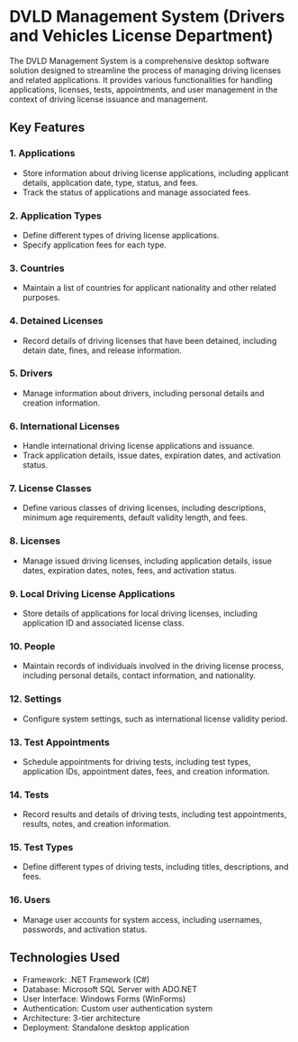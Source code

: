 #  DVLD Management System (Drivers and Vehicles License Department)

The DVLD Management System is a comprehensive desktop software solution designed to streamline the process of managing driving licenses and related applications. It provides various functionalities for handling applications, licenses, tests, appointments, and user management in the context of driving license issuance and management.

## Key Features

### 1. Applications
* Store information about driving license applications, including applicant details, application date, type, status, and fees.
* Track the status of applications and manage associated fees.
### 2. Application Types
* Define different types of driving license applications.
* Specify application fees for each type.
### 3. Countries
* Maintain a list of countries for applicant nationality and other related purposes.
### 4. Detained Licenses
* Record details of driving licenses that have been detained, including detain date, fines, and release information.
### 5. Drivers
* Manage information about drivers, including personal details and creation information.
### 6. International Licenses
* Handle international driving license applications and issuance.
* Track application details, issue dates, expiration dates, and activation status.
### 7. License Classes
* Define various classes of driving licenses, including descriptions, minimum age requirements, default validity length, and fees.
### 8. Licenses
* Manage issued driving licenses, including application details, issue dates, expiration dates, notes, fees, and activation status.
### 9. Local Driving License Applications
* Store details of applications for local driving licenses, including application ID and associated license class.
### 10. People
* Maintain records of individuals involved in the driving license process, including personal details, contact information, and nationality.
### 12. Settings
* Configure system settings, such as international license validity period.
### 13. Test Appointments
* Schedule appointments for driving tests, including test types, application IDs, appointment dates, fees, and creation information.
### 14. Tests
* Record results and details of driving tests, including test appointments, results, notes, and creation information.
### 15. Test Types
* Define different types of driving tests, including titles, descriptions, and fees.
### 16. Users
* Manage user accounts for system access, including usernames, passwords, and activation status.

## Technologies Used

* Framework: .NET Framework (C#)
* Database: Microsoft SQL Server with ADO.NET
* User Interface: Windows Forms (WinForms)
* Authentication: Custom user authentication system
* Architecture: 3-tier architecture
* Deployment: Standalone desktop application
